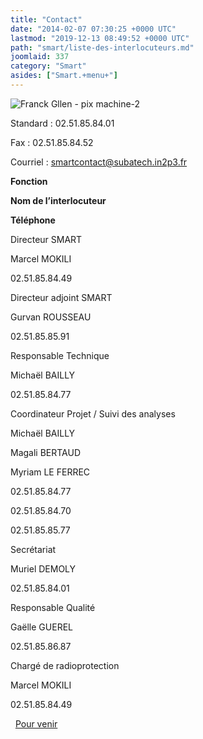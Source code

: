 ```yaml
---
title: "Contact"
date: "2014-02-07 07:30:25 +0000 UTC"
lastmod: "2019-12-13 08:49:52 +0000 UTC"
path: "smart/liste-des-interlocuteurs.md"
joomlaid: 337
category: "Smart"
asides: ["Smart.+menu+"]
---
```

![Franck Gllen - pix machine-2](images/SMART/Franck_Gllen_-_pix_machine-2.jpg "(c) Franck Gllen - pix machine-2")

Standard : 02.51.85.84.01

Fax : 02.51.85.84.52

Courriel : [smartcontact@subatech.in2p3.fr](mailto:smartcontact@subatech.in2p3.fr)

**Fonction**

**Nom de l’interlocuteur**

**Téléphone**

Directeur SMART

Marcel MOKILI

02.51.85.84.49

Directeur adjoint SMART

Gurvan ROUSSEAU

02.51.85.85.91

Responsable Technique

Michaël BAILLY

02.51.85.84.77

Coordinateur Projet / Suivi des analyses

Michaël BAILLY

Magali BERTAUD

Myriam LE FERREC

02.51.85.84.77

02.51.85.84.70

02.51.85.85.77

Secrétariat

Muriel DEMOLY

02.51.85.84.01

Responsable Qualité

Gaëlle GUEREL

02.51.85.86.87

Chargé de radioprotection

Marcel MOKILI

02.51.85.84.49

  [Pour venir](fr/laboratoire/venir-a-subatech/plan-dacces)
